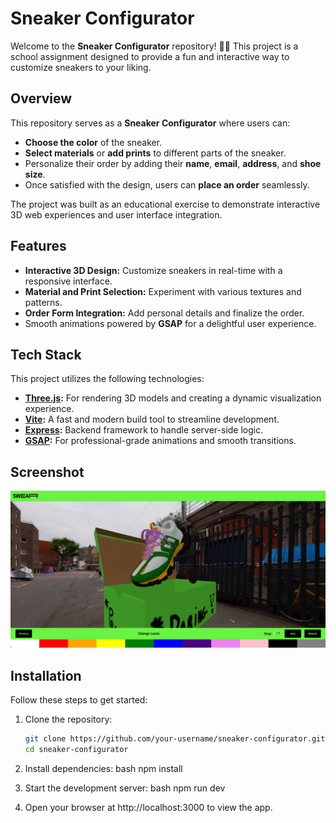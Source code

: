 # Sneaker Configurator

Welcome to the **Sneaker Configurator** repository! 🎨👟 This project is a school assignment designed to provide a fun and interactive way to customize sneakers to your liking.

## Overview

This repository serves as a **Sneaker Configurator** where users can:  
- **Choose the color** of the sneaker.  
- **Select materials** or **add prints** to different parts of the sneaker.  
- Personalize their order by adding their **name**, **email**, **address**, and **shoe size**.  
- Once satisfied with the design, users can **place an order** seamlessly.

The project was built as an educational exercise to demonstrate interactive 3D web experiences and user interface integration.

## Features

- **Interactive 3D Design:** Customize sneakers in real-time with a responsive interface.  
- **Material and Print Selection:** Experiment with various textures and patterns.  
- **Order Form Integration:** Add personal details and finalize the order.  
- Smooth animations powered by **GSAP** for a delightful user experience.

## Tech Stack

This project utilizes the following technologies:

- **[Three.js](https://threejs.org/):** For rendering 3D models and creating a dynamic visualization experience.  
- **[Vite](https://vitejs.dev/):** A fast and modern build tool to streamline development.  
- **[Express](https://expressjs.com/):** Backend framework to handle server-side logic.  
- **[GSAP](https://greensock.com/gsap/):** For professional-grade animations and smooth transitions.

## Screenshot

![Screenshot Placeholder](./public/assets/SneakerConfigScreenshot.png)


## Installation

Follow these steps to get started:

1. Clone the repository:  
   ```bash
   git clone https://github.com/your-username/sneaker-configurator.git
   cd sneaker-configurator

2. Install dependencies:
bash
npm install

3. Start the development server:
bash
npm run dev

4. Open your browser at http://localhost:3000 to view the app.
